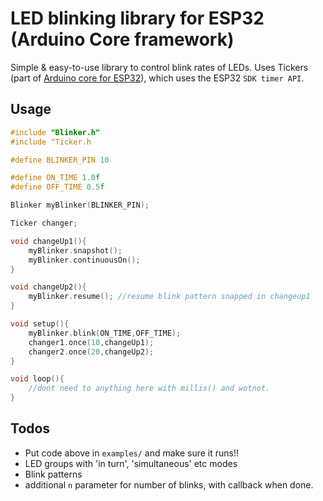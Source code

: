 # LED blinking library for ESP32 (Arduino Core framework)

Simple & easy-to-use library to control blink rates of LEDs. Uses Tickers (part of [Arduino core for ESP32](https://github.com/espressif/arduino-esp32)), which uses the ESP32 `SDK timer API`. 

## Usage ##

```C++
#include "Blinker.h"
#include "Ticker.h

#define BLINKER_PIN 10

#define ON_TIME 1.0f
#define OFF_TIME 0.5f

Blinker myBlinker(BLINKER_PIN);

Ticker changer;

void changeUp1(){
    myBlinker.snapshot();
    myBlinker.continuousOn();
}

void changeUp2(){
    myBlinker.resume(); //resume blink pattern snapped in changeup1
}

void setup(){
    myBlinker.blink(ON_TIME,OFF_TIME);
    changer1.once(10,changeUp1);
    changer2.once(20,changeUp2);
}

void loop(){
    //dont need to anything here with millis() and wotnot. 
}
```

## Todos

 - Put code above in `examples/` and make sure it runs!!
 - LED groups with 'in turn', 'simultaneous' etc modes
 - Blink patterns 
 - additional `n` parameter for number of blinks, with callback when done. 

